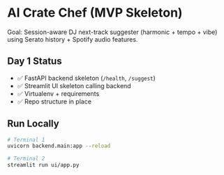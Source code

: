 # AI Crate Chef (MVP Skeleton)

Goal: Session-aware DJ next-track suggester (harmonic + tempo + vibe) using Serato history + Spotify audio features.

## Day 1 Status
- ✅ FastAPI backend skeleton (`/health`, `/suggest`)
- ✅ Streamlit UI skeleton calling backend
- ✅ Virtualenv + requirements
- ✅ Repo structure in place

## Run Locally
```bash
# Terminal 1
uvicorn backend.main:app --reload

# Terminal 2
streamlit run ui/app.py

